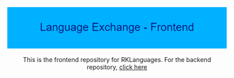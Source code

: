 <!-- Banner -->

<div align="middle">

<!-- Image -->
<img src="images/banner.png">

<!-- Short intro -->
<p>This is the frontend repository for RKLanguages. For the backend repository, <a href="https://github.com/LombaxTech/Language-Exchange-Backend"> click here </a> </p>
</div>

<!-- Screenshot Homepage -->
<img href="images/homepage.PNG">

<!-- Try It Out (Installation) -->

<!-- Feature List -->

<!-- Made Using -->
